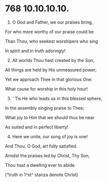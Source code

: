# 768 10.10.10.10.

1.  O God and Father, we our praises bring,

For who more worthy of our praise could be

Than Thou, who seekest worshipers who sing

In spirit and in truth adoringly!

2.  All worlds Thou hast created by the Son,

All things are held by His unmeasured power;

Yet we approach Thee in that glorious One:

What cause for worship in this holy hour!

3. ' Tis He who leads us in this blessed sphere,

In the assembly singing praise to Thee;

What joy to Him that we should thus be near

As suited and in perfect liberty!

4.  Here we unite, our song of joy is one!

And Thou, O God, art fully satisfied.

Amidst the praises led by Christ, Thy Son,

Thou hast a dwelling ever to abide.

(“truth in 1^st^ stanza denote Christ)

